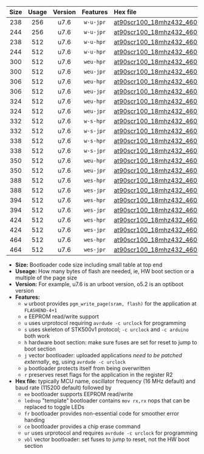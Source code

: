 |Size|Usage|Version|Features|Hex file|
|:-:|:-:|:-:|:-:|:--|
|238|256|u7.6|`w-u-jpr`|[at90scr100_18mhz432_460800bps_ur_vbl.hex](https://raw.githubusercontent.com/stefanrueger/urboot/main/at90scr100_18mhz432_460800bps_ur_vbl.hex)|
|244|256|u7.6|`w-u-jpr`|[at90scr100_18mhz432_460800bps_lednop_ur_vbl.hex](https://raw.githubusercontent.com/stefanrueger/urboot/main/at90scr100_18mhz432_460800bps_lednop_ur_vbl.hex)|
|238|512|u7.6|`w-u-hpr`|[at90scr100_18mhz432_460800bps_ur.hex](https://raw.githubusercontent.com/stefanrueger/urboot/main/at90scr100_18mhz432_460800bps_ur.hex)|
|244|512|u7.6|`w-u-hpr`|[at90scr100_18mhz432_460800bps_lednop_ur.hex](https://raw.githubusercontent.com/stefanrueger/urboot/main/at90scr100_18mhz432_460800bps_lednop_ur.hex)|
|300|512|u7.6|`weu-hpr`|[at90scr100_18mhz432_460800bps_ee_ur.hex](https://raw.githubusercontent.com/stefanrueger/urboot/main/at90scr100_18mhz432_460800bps_ee_ur.hex)|
|300|512|u7.6|`weu-jpr`|[at90scr100_18mhz432_460800bps_ee_ur_vbl.hex](https://raw.githubusercontent.com/stefanrueger/urboot/main/at90scr100_18mhz432_460800bps_ee_ur_vbl.hex)|
|306|512|u7.6|`weu-hpr`|[at90scr100_18mhz432_460800bps_ee_lednop_ur.hex](https://raw.githubusercontent.com/stefanrueger/urboot/main/at90scr100_18mhz432_460800bps_ee_lednop_ur.hex)|
|306|512|u7.6|`weu-jpr`|[at90scr100_18mhz432_460800bps_ee_lednop_ur_vbl.hex](https://raw.githubusercontent.com/stefanrueger/urboot/main/at90scr100_18mhz432_460800bps_ee_lednop_ur_vbl.hex)|
|324|512|u7.6|`weu-hpr`|[at90scr100_18mhz432_460800bps_ee_lednop_fr_ur.hex](https://raw.githubusercontent.com/stefanrueger/urboot/main/at90scr100_18mhz432_460800bps_ee_lednop_fr_ur.hex)|
|324|512|u7.6|`weu-jpr`|[at90scr100_18mhz432_460800bps_ee_lednop_fr_ur_vbl.hex](https://raw.githubusercontent.com/stefanrueger/urboot/main/at90scr100_18mhz432_460800bps_ee_lednop_fr_ur_vbl.hex)|
|332|512|u7.6|`w-s-hpr`|[at90scr100_18mhz432_460800bps.hex](https://raw.githubusercontent.com/stefanrueger/urboot/main/at90scr100_18mhz432_460800bps.hex)|
|332|512|u7.6|`w-s-jpr`|[at90scr100_18mhz432_460800bps_vbl.hex](https://raw.githubusercontent.com/stefanrueger/urboot/main/at90scr100_18mhz432_460800bps_vbl.hex)|
|338|512|u7.6|`w-s-hpr`|[at90scr100_18mhz432_460800bps_lednop.hex](https://raw.githubusercontent.com/stefanrueger/urboot/main/at90scr100_18mhz432_460800bps_lednop.hex)|
|338|512|u7.6|`w-s-jpr`|[at90scr100_18mhz432_460800bps_lednop_vbl.hex](https://raw.githubusercontent.com/stefanrueger/urboot/main/at90scr100_18mhz432_460800bps_lednop_vbl.hex)|
|350|512|u7.6|`weu-hpr`|[at90scr100_18mhz432_460800bps_ee_lednop_fr_ce_ur.hex](https://raw.githubusercontent.com/stefanrueger/urboot/main/at90scr100_18mhz432_460800bps_ee_lednop_fr_ce_ur.hex)|
|350|512|u7.6|`weu-jpr`|[at90scr100_18mhz432_460800bps_ee_lednop_fr_ce_ur_vbl.hex](https://raw.githubusercontent.com/stefanrueger/urboot/main/at90scr100_18mhz432_460800bps_ee_lednop_fr_ce_ur_vbl.hex)|
|388|512|u7.6|`wes-hpr`|[at90scr100_18mhz432_460800bps_ee.hex](https://raw.githubusercontent.com/stefanrueger/urboot/main/at90scr100_18mhz432_460800bps_ee.hex)|
|388|512|u7.6|`wes-jpr`|[at90scr100_18mhz432_460800bps_ee_vbl.hex](https://raw.githubusercontent.com/stefanrueger/urboot/main/at90scr100_18mhz432_460800bps_ee_vbl.hex)|
|394|512|u7.6|`wes-hpr`|[at90scr100_18mhz432_460800bps_ee_lednop.hex](https://raw.githubusercontent.com/stefanrueger/urboot/main/at90scr100_18mhz432_460800bps_ee_lednop.hex)|
|394|512|u7.6|`wes-jpr`|[at90scr100_18mhz432_460800bps_ee_lednop_vbl.hex](https://raw.githubusercontent.com/stefanrueger/urboot/main/at90scr100_18mhz432_460800bps_ee_lednop_vbl.hex)|
|424|512|u7.6|`wes-hpr`|[at90scr100_18mhz432_460800bps_ee_lednop_fr.hex](https://raw.githubusercontent.com/stefanrueger/urboot/main/at90scr100_18mhz432_460800bps_ee_lednop_fr.hex)|
|424|512|u7.6|`wes-jpr`|[at90scr100_18mhz432_460800bps_ee_lednop_fr_vbl.hex](https://raw.githubusercontent.com/stefanrueger/urboot/main/at90scr100_18mhz432_460800bps_ee_lednop_fr_vbl.hex)|
|464|512|u7.6|`wes-hpr`|[at90scr100_18mhz432_460800bps_ee_lednop_fr_ce.hex](https://raw.githubusercontent.com/stefanrueger/urboot/main/at90scr100_18mhz432_460800bps_ee_lednop_fr_ce.hex)|
|464|512|u7.6|`wes-jpr`|[at90scr100_18mhz432_460800bps_ee_lednop_fr_ce_vbl.hex](https://raw.githubusercontent.com/stefanrueger/urboot/main/at90scr100_18mhz432_460800bps_ee_lednop_fr_ce_vbl.hex)|

- **Size:** Bootloader code size including small table at top end
- **Useage:** How many bytes of flash are needed, ie, HW boot section or a multiple of the page size
- **Version:** For example, u7.6 is an urboot version, o5.2 is an optiboot version
- **Features:**
  + `w` urboot provides `pgm_write_page(sram, flash)` for the application at `FLASHEND-4+1`
  + `e` EEPROM read/write support
  + `u` uses urprotocol requiring `avrdude -c urclock` for programming
  + `s` uses skeleton of STK500v1 protocol; `-c urclock` and `-c arduino` both work
  + `h` hardware boot section: make sure fuses are set for reset to jump to boot section
  + `j` vector bootloader: uploaded applications *need to be patched externally*, eg, using `avrdude -c urclock`
  + `p` bootloader protects itself from being overwritten
  + `r` preserves reset flags for the application in the register R2
- **Hex file:** typically MCU name, oscillator frequency (16 MHz default) and baud rate (115200 default) followed by
  + `ee` bootloader supports EEPROM read/write
  + `lednop` "template" bootloader contains `mov rx,rx` nops that can be replaced to toggle LEDs
  + `fr` bootloader provides non-essential code for smoother error handing
  + `ce` bootloader provides a chip erase command
  + `ur` uses urprotocol and requires `avrdude -c urclock` for programming
  + `vbl` vector bootloader: set fuses to jump to reset, not the HW boot section
